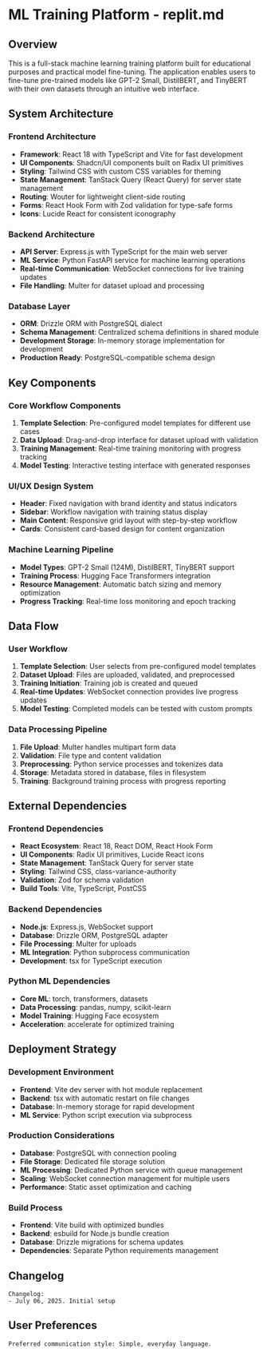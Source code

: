 # ML Training Platform - replit.md

## Overview

This is a full-stack machine learning training platform built for educational purposes and practical model fine-tuning. The application enables users to fine-tune pre-trained models like GPT-2 Small, DistilBERT, and TinyBERT with their own datasets through an intuitive web interface.

## System Architecture

### Frontend Architecture
- **Framework**: React 18 with TypeScript and Vite for fast development
- **UI Components**: Shadcn/UI components built on Radix UI primitives
- **Styling**: Tailwind CSS with custom CSS variables for theming
- **State Management**: TanStack Query (React Query) for server state management
- **Routing**: Wouter for lightweight client-side routing
- **Forms**: React Hook Form with Zod validation for type-safe forms
- **Icons**: Lucide React for consistent iconography

### Backend Architecture
- **API Server**: Express.js with TypeScript for the main web server
- **ML Service**: Python FastAPI service for machine learning operations
- **Real-time Communication**: WebSocket connections for live training updates
- **File Handling**: Multer for dataset upload and processing

### Database Layer
- **ORM**: Drizzle ORM with PostgreSQL dialect
- **Schema Management**: Centralized schema definitions in shared module
- **Development Storage**: In-memory storage implementation for development
- **Production Ready**: PostgreSQL-compatible schema design

## Key Components

### Core Workflow Components
1. **Template Selection**: Pre-configured model templates for different use cases
2. **Data Upload**: Drag-and-drop interface for dataset upload with validation
3. **Training Management**: Real-time training monitoring with progress tracking
4. **Model Testing**: Interactive testing interface with generated responses

### UI/UX Design System
- **Header**: Fixed navigation with brand identity and status indicators
- **Sidebar**: Workflow navigation with training status display
- **Main Content**: Responsive grid layout with step-by-step workflow
- **Cards**: Consistent card-based design for content organization

### Machine Learning Pipeline
- **Model Types**: GPT-2 Small (124M), DistilBERT, TinyBERT support
- **Training Process**: Hugging Face Transformers integration
- **Resource Management**: Automatic batch sizing and memory optimization
- **Progress Tracking**: Real-time loss monitoring and epoch tracking

## Data Flow

### User Workflow
1. **Template Selection**: User selects from pre-configured model templates
2. **Dataset Upload**: Files are uploaded, validated, and preprocessed
3. **Training Initiation**: Training job is created and queued
4. **Real-time Updates**: WebSocket connection provides live progress updates
5. **Model Testing**: Completed models can be tested with custom prompts

### Data Processing Pipeline
1. **File Upload**: Multer handles multipart form data
2. **Validation**: File type and content validation
3. **Preprocessing**: Python service processes and tokenizes data
4. **Storage**: Metadata stored in database, files in filesystem
5. **Training**: Background training process with progress reporting

## External Dependencies

### Frontend Dependencies
- **React Ecosystem**: React 18, React DOM, React Hook Form
- **UI Components**: Radix UI primitives, Lucide React icons
- **State Management**: TanStack Query for server state
- **Styling**: Tailwind CSS, class-variance-authority
- **Validation**: Zod for schema validation
- **Build Tools**: Vite, TypeScript, PostCSS

### Backend Dependencies
- **Node.js**: Express.js, WebSocket support
- **Database**: Drizzle ORM, PostgreSQL adapter
- **File Processing**: Multer for uploads
- **ML Integration**: Python subprocess communication
- **Development**: tsx for TypeScript execution

### Python ML Dependencies
- **Core ML**: torch, transformers, datasets
- **Data Processing**: pandas, numpy, scikit-learn
- **Model Training**: Hugging Face ecosystem
- **Acceleration**: accelerate for optimized training

## Deployment Strategy

### Development Environment
- **Frontend**: Vite dev server with hot module replacement
- **Backend**: tsx with automatic restart on file changes
- **Database**: In-memory storage for rapid development
- **ML Service**: Python script execution via subprocess

### Production Considerations
- **Database**: PostgreSQL with connection pooling
- **File Storage**: Dedicated file storage solution
- **ML Processing**: Dedicated Python service with queue management
- **Scaling**: WebSocket connection management for multiple users
- **Performance**: Static asset optimization and caching

### Build Process
- **Frontend**: Vite build with optimized bundles
- **Backend**: esbuild for Node.js bundle creation
- **Database**: Drizzle migrations for schema updates
- **Dependencies**: Separate Python requirements management

## Changelog

```
Changelog:
- July 06, 2025. Initial setup
```

## User Preferences

```
Preferred communication style: Simple, everyday language.
```